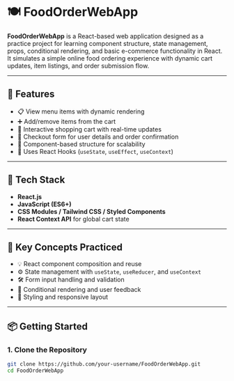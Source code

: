 # 🍽️ FoodOrderWebApp

**FoodOrderWebApp** is a React-based web application designed as a practice project for learning component structure, state management, props, conditional rendering, and basic e-commerce functionality in React. It simulates a simple online food ordering experience with dynamic cart updates, item listings, and order submission flow.

---

## 🚀 Features

- 📋 View menu items with dynamic rendering
- ➕ Add/remove items from the cart
- 🛒 Interactive shopping cart with real-time updates
- 🧾 Checkout form for user details and order confirmation
- 🔄 Component-based structure for scalability
- 🎯 Uses React Hooks (`useState`, `useEffect`, `useContext`)

---

## 🧰 Tech Stack

- **React.js**
- **JavaScript (ES6+)**
- **CSS Modules / Tailwind CSS / Styled Components**
- **React Context API** for global cart state

---

## 🧪 Key Concepts Practiced

- 💡 React component composition and reuse
- ⚙️ State management with `useState`, `useReducer`, and `useContext`
- 🛠️ Form input handling and validation
- 🎯 Conditional rendering and user feedback
- 🎨 Styling and responsive layout

---

## 📦 Getting Started

### 1. Clone the Repository

```bash
git clone https://github.com/your-username/FoodOrderWebApp.git
cd FoodOrderWebApp